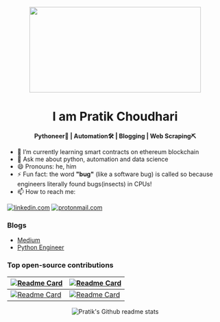 <p align="center"><img src=https://media1.tenor.com/images/25de5ae4b3a35de905166d6a8cc92411/tenor.gif?itemid=13245309 width="400" height="200"></p>

<h1 align="center">I am Pratik Choudhari</h1>
<b><p align="center">Pythoneer🐍 | Automation🛠 | Blogging | Web Scraping⛏</p></b>


<!-- - 🔭 I’m currently working on building a docker guide🤖 -->
- 🌱 I’m currently learning smart contracts on ethereum blockchain
- 💬 Ask me about python, automation and data science
- 😄 Pronouns: he, him
- ⚡ Fun fact: the word __"bug"__ (like a software bug) is called so because engineers literally found bugs(insects) in CPUs!
- 📫 How to reach me: 

[![linkedin.com](https://img.shields.io/badge/LinkedIn-0077B5?style=for-the-badge&logo=linkedin&logoColor=white)](https://www.linkedin.com/in/pratik-choudhari/) 
[![protonmail.com](https://img.shields.io/badge/ProtonMail-8B89CC?style=for-the-badge&logo=protonmail&logoColor=white)](mailto:pratik_choudhari@pm.me) 

### Blogs
- [Medium](https://pratik-choudhari.medium.com/)
- [Python Engineer](https://www.python-engineer.com/authors/pratik/)

### Top open-source contributions

[![Readme Card](https://github-readme-stats.vercel.app/api/pin/?username=pratik-choudhari&repo=AlgoCode)](https://github.com/pratik-choudhari/AlgoCode) | [![Readme Card](https://github-readme-stats.vercel.app/api/pin/?username=DarshanDeshpande&repo=Scrapera)](https://github.com/DarshanDeshpande/Scrapera)
-- | --
[![Readme Card](https://github-readme-stats.vercel.app/api/pin/?username=pratik-choudhari&repo=docker-guide)](https://github.com/pratik-choudhari/docker-guide) |   [![Readme Card](https://github-readme-stats.vercel.app/api/pin/?username=pratik-choudhari&repo=StockNotify)](https://github.com/pratik-choudhari/StockNotify)


<p align="center"><img src="https://github-readme-stats.vercel.app/api?username=pratik-choudhari&theme=jolly&show_icons=true" alt="Pratik's Github readme stats"></p>
<!--- 👯 I’m looking to collaborate on --->
